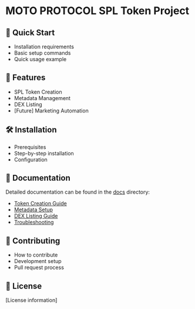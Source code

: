 # MOTO PROTOCOL SPL Token Project

## 📌 Quick Start
- Installation requirements
- Basic setup commands
- Quick usage example

## 🎯 Features
- SPL Token Creation
- Metadata Management
- DEX Listing
- [Future] Marketing Automation

## 🛠 Installation
- Prerequisites
- Step-by-step installation
- Configuration

## 📖 Documentation
Detailed documentation can be found in the [docs](./docs) directory:
- [Token Creation Guide](./docs/token-creation.md)
- [Metadata Setup](./docs/metadata-setup.md)
- [DEX Listing Guide](./docs/dex-listing.md)
- [Troubleshooting](./docs/troubleshooting.md)

## 🤝 Contributing
- How to contribute
- Development setup
- Pull request process

## 📝 License
[License information]
